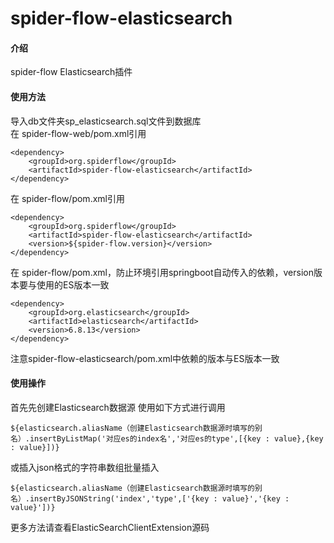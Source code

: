# spider-flow-elasticsearch

#### 介绍
spider-flow Elasticsearch插件

#### 使用方法
导入db文件夹sp_elasticsearch.sql文件到数据库  
在 spider-flow-web/pom.xml引用  

```
<dependency>
 	<groupId>org.spiderflow</groupId>
 	<artifactId>spider-flow-elasticsearch</artifactId>
</dependency>
```

在 spider-flow/pom.xml引用
```
<dependency>
    <groupId>org.spiderflow</groupId>
    <artifactId>spider-flow-elasticsearch</artifactId>
    <version>${spider-flow.version}</version>
</dependency>
```


在 spider-flow/pom.xml，防止环境引用springboot自动传入的依赖，version版本要与使用的ES版本一致
``` 
<dependency>
    <groupId>org.elasticsearch</groupId>
    <artifactId>elasticsearch</artifactId>
    <version>6.8.13</version>
</dependency>
```
注意spider-flow-elasticsearch/pom.xml中依赖的版本与ES版本一致


#### 使用操作
首先先创建Elasticsearch数据源
使用如下方式进行调用
```
${elasticsearch.aliasName（创建Elasticsearch数据源时填写的别名）.insertByListMap('对应es的index名','对应es的type',[{key : value},{key : value}])}
```
或插入json格式的字符串数组批量插入
```
${elasticsearch.aliasName（创建Elasticsearch数据源时填写的别名）.insertByJSONString('index','type',['{key : value}','{key : value}'])}
```
更多方法请查看ElasticSearchClientExtension源码


